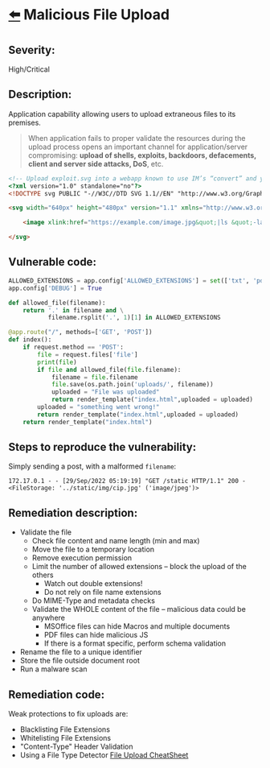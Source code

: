 # [⬅️](./README.md) Malicious File Upload

## Severity:
High/Critical
## Description:
Application capability allowing users to upload extraneous files to its premises.
> When application fails to proper validate the resources during the upload process opens an important channel for application/server compromising: **upload of shells, exploits, backdoors, defacements, client and server side attacks, DoS**, etc.
```html
<!-- Upload exploit.svg into a webapp known to use IM’s “convert” and you’re good to go! -->
<?xml version="1.0" standalone="no"?>
<!DOCTYPE svg PUBLIC "-//W3C//DTD SVG 1.1//EN" "http://www.w3.org/Graphics/SVG/1.1/DTD/svg11.dtd";>

<svg width="640px" height="480px" version="1.1" xmlns="http://www.w3.org/2000/svg"; xmlns:xlink="http://www.w3.org/1999/xlink";>

    <image xlink:href="https://example.com/image.jpg&quot;|ls &quot;-la" x="0" y="0" height="640px" width="480px"/>

</svg>
```
## Vulnerable code:
```python
ALLOWED_EXTENSIONS = app.config['ALLOWED_EXTENSIONS'] = set(['txt', 'pdf', 'png', 'jpg', 'jpeg', 'html'])
app.config['DEBUG'] = True

def allowed_file(filename):
    return '.' in filename and \
           filename.rsplit('.', 1)[1] in ALLOWED_EXTENSIONS

@app.route("/", methods=['GET', 'POST'])
def index():
    if request.method == 'POST':
        file = request.files['file']
        print(file)
        if file and allowed_file(file.filename):
            filename = file.filename
            file.save(os.path.join('uploads/', filename))
            uploaded = "File was uploaded"
            return render_template("index.html",uploaded = uploaded)
        uploaded = "something went wrong!"
        return render_template("index.html",uploaded = uploaded)
    return render_template("index.html")
```
## Steps to reproduce the vulnerability:
Simply sending a post, with a malformed `filename`:
```
172.17.0.1 - - [29/Sep/2022 05:19:19] "GET /static HTTP/1.1" 200 -
<FileStorage: '../static/img/cip.jpg' ('image/jpeg')>
```
## Remediation description:
* Validate the file
    * Check file content and name length (min and max)
    * Move the file to a temporary location
    * Remove execution permission
    * Limit the number of allowed extensions – block the upload of the others
        * Watch out double extensions!
        * Do not rely on file name extensions
    * Do MIME-Type and metadata checks
    * Validate the WHOLE content of the file – malicious data could be anywhere
        * MSOffice files can hide Macros and multiple documents
        * PDF files can hide malicious JS
        * If there is a format specific, perform schema validation
* Rename the file to a unique identifier
* Store the file outside document root
* Run a malware scan
## Remediation code:
Weak protections to fix uploads are:
* Blacklisting File Extensions
* Whitelisting File Extensions
* "Content-Type" Header Validation
* Using a File Type Detector
[File Upload CheatSheet](https://cheatsheetseries.owasp.org/cheatsheets/File_Upload_Cheat_Sheet.html)